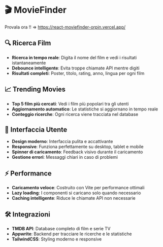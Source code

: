 # 🎬 MovieFinder

Provala ora !! => https://react-moviefinder-orpin.vercel.app/

## 🔍 Ricerca Film

- **Ricerca in tempo reale**: Digita il nome del film e vedi i risultati istantaneamente
- **Debounce intelligente**: Evita troppe chiamate API mentre digiti
- **Risultati completi**: Poster, titolo, rating, anno, lingua per ogni film

## 📈 Trending Movies

- **Top 5 film più cercati**: Vedi i film più popolari tra gli utenti
- **Aggiornamento automatico**: Le statistiche si aggiornano in tempo reale
- **Conteggio ricerche**: Ogni ricerca viene tracciata nel database

## 🎨 Interfaccia Utente

- **Design moderno**: Interfaccia pulita e accattivante
- **Responsive**: Funziona perfettamente su desktop, tablet e mobile
- **Spinner di caricamento**: Feedback visivo durante il caricamento
- **Gestione errori**: Messaggi chiari in caso di problemi

## ⚡ Performance

- **Caricamento veloce**: Costruito con Vite per performance ottimali
- **Lazy loading**: I componenti si caricano solo quando necessario
- **Caching intelligente**: Riduce le chiamate API non necessarie

## 🛠️ Integrazioni

- **TMDB API**: Database completo di film e serie TV
- **Appwrite**: Backend per tracciare le ricerche e le statistiche
- **TailwindCSS**: Styling moderno e responsive
